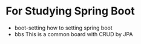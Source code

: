 # For Studying Spring Boot
* boot-setting
how to setting spring boot
* bbs
This is a common board with CRUD by JPA
